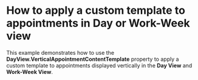 # How to apply a custom template to appointments in Day or Work-Week view


<p>This example demonstrates how to use the <strong>DayView.VerticalAppointmentContentTemplate</strong> property to apply a custom template to appointments displayed vertically in the <strong>Day View</strong> and <strong>Work-Week View</strong>.</p>

<br/>


